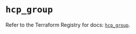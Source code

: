 # `hcp_group`

Refer to the Terraform Registry for docs: [`hcp_group`](https://registry.terraform.io/providers/hashicorp/hcp/0.84.1/docs/resources/group).
